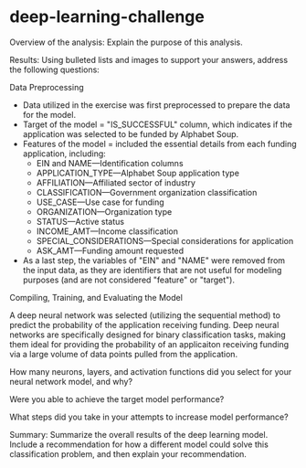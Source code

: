 # deep-learning-challenge

Overview of the analysis: Explain the purpose of this analysis.

Results: Using bulleted lists and images to support your answers, address the following questions:

Data Preprocessing

- Data utilized in the exercise was first preprocessed to prepare the data for the model. 
- Target of the model = "IS_SUCCESSFUL" column, which indicates if the application was selected to be funded by Alphabet Soup. 
- Features of the model = included the essential details from each funding application, including: 
  - EIN and NAME—Identification columns
  - APPLICATION_TYPE—Alphabet Soup application type
  - AFFILIATION—Affiliated sector of industry
  - CLASSIFICATION—Government organization classification
  - USE_CASE—Use case for funding
  - ORGANIZATION—Organization type
  - STATUS—Active status
  - INCOME_AMT—Income classification
  - SPECIAL_CONSIDERATIONS—Special considerations for application
  - ASK_AMT—Funding amount requested
- As a last step, the variables of "EIN" and "NAME" were removed from the input data, as they are identifiers that are not useful for modeling purposes (and are not considered "feature" or "target"). 

Compiling, Training, and Evaluating the Model

A deep neural network was selected (utilizing the sequential method) to predict the probability of the application receiving funding. Deep neural networks are specifically designed for binary classification tasks, making them ideal for providing the probability of an applicaiton receiving funding via a large volume of data points pulled from the application.

How many neurons, layers, and activation functions did you select for your neural network model, and why?

Were you able to achieve the target model performance?

What steps did you take in your attempts to increase model performance?


Summary: Summarize the overall results of the deep learning model. Include a recommendation for how a different model could solve this classification problem, and then explain your recommendation.
